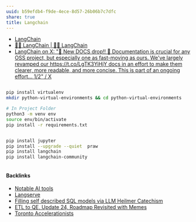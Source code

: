 ```yaml
---
uuid: b59efdb4-f9de-4ece-8d57-26b06b7c7dfc
share: true
title: Langchain
---
```

* [LangChain](https://www.langchain.com/)
* [🦜️🔗 LangChain | 🦜️🔗 LangChain](https://docs.langchain.com/docs/)
* [LangChain on X: "🎇 New DOCS drop!! 🎇 Documentation is crucial for any OSS project, but especially one as fast-moving as ours. We've largely revamped our https://t.co/LgTK3YiHjY docs in an effort to make them clearer, more readable, and more concise. This is part of an ongoing effort... 1/2" / X](https://twitter.com/LangChainAI/status/1671176624740655106)


``` bash

pip install virtualenv
mkdir python-virtual-environments && cd python-virtual-environments

# In Project Folder
python3 -m venv env
source env/bin/activate
pip install -r requirements.txt


pip install jupyter
pip install --upgrade --quiet  praw
pip install langchain
pip install langchain-community



```

#### Backlinks

* [Notable AI tools](/1f16e3ec-47c6-4f57-97a6-4ab3bbec3237)
* [Langserve](/d13af8ed-071d-491a-b7f0-76dacbfc9060)
* [Filling self described SQL models via LLM Heilmer Catechism](/c1f5a29f-e664-480a-86c3-67efed75ff0b)
* [ETL to QE, Update 24, Roadmap Revisited with Memes](/89c90b4a-2065-4b58-93eb-107794ed8671)
* [Toronto Accelerationists](/ff5dbaf7-a669-4873-8fa5-fd47e23dfd1a)